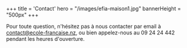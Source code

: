 +++
title = 'Contact'
hero = "/images/efia-maison1.jpg"
bannerHeight = "500px"
+++

Pour toute question, n'hésitez pas à nous contacter par email à [contact@ecole-francaise.nz](mailto://contact@ecole-francaise.nz), ou bien appelez-nous au 09 24 24 442 pendant les heures d'ouverture.
